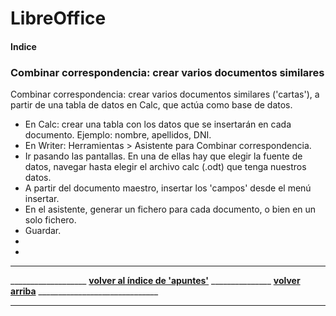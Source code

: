 # LibreOffice

#### Indice


### Combinar correspondencia: crear varios documentos similares
Combinar correspondencia: crear varios documentos similares ('cartas'), a partir de una tabla de datos en Calc, que actúa como base de datos.

- En Calc: crear una tabla con los datos que se insertarán en cada documento. Ejemplo: nombre, apellidos, DNI.
- En Writer: Herramientas > Asistente para Combinar correspondencia. 
- Ir pasando las pantallas. En una de ellas hay que elegir la fuente de datos, navegar hasta elegir el archivo calc (.odt) que tenga nuestros datos.
- A partir del documento maestro, insertar los 'campos' desde el menú insertar.
- En el asistente, generar un fichero para cada documento, o bien en un solo fichero.
- Guardar.
- 
- 








_____
___________________ **[volver al índice de 'apuntes'](https://github.com/luisgentil/apuntes/blob/master/README.md)** _______________ **[volver arriba](#indice)** ______________________________
_____
